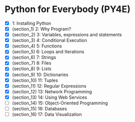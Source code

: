 # Python for Everybody (PY4E)

* [X]  1: Installing Python
* [X]  (section_1) 2: Why Program?
* [X]  (section_2) 3: Variables, expressions and statements
* [X]  (section_3) 4: Conditional Execution
* [X]  (section_4) 5: Functions
* [X]  (section_5) 6: Loops and Iterations
* [X]  (section_6) 7: Strings
* [X]  (section_7) 8: Files
* [X]  (section_8) 9: Lists
* [X]  (section_9) 10: Dictionaries
* [X]  (section_10) 11: Tuples
* [X]  (section_11) 12: Regular Expressions
* [X]  (section_12) 13: Network Programming
* [X]  (section_13) 14: Using Web Services
* [ ]  (section_14) 15: Object-Oriented Programming
* [ ]  (section_15) 16: Databases
* [ ]  (section_16) 17: Data Visualization
